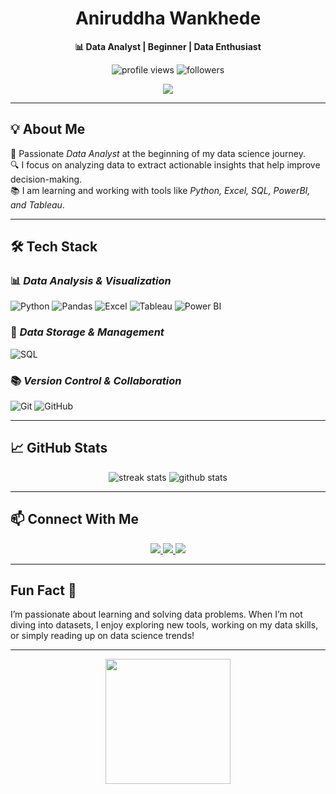<h1 align="center">Aniruddha Wankhede</h1>
<p align="center">
  <strong>📊 Data Analyst | Beginner | Data Enthusiast</strong>
</p>

<p align="center">
  <img src="https://komarev.com/ghpvc/?username=boss7886&label=Profile%20Views&color=0e75b6&style=flat" alt="profile views" />
  <img src="https://img.shields.io/github/followers/boss7886?label=Followers&style=social" alt="followers" />
</p>

<p align="center">
  <img src="https://readme-typing-svg.herokuapp.com?size=26&color=4CAF50&center=true&vCenter=true&width=700&lines=Welcome+to+my+GitHub+profile!;Data+Analysis+%7C+SQL+%7C+Python+%7C+Excel+%7C+PowerBI;Let's+explore+data+together!" />
</p>

---

## 💡 About Me  
💼 Passionate *Data Analyst* at the beginning of my data science journey.  
🔍 I focus on analyzing data to extract actionable insights that help improve decision-making.  
📚 I am learning and working with tools like *Python, Excel, SQL, PowerBI, and Tableau*.

---

## 🛠 Tech Stack  

### 📊 *Data Analysis & Visualization*  
![Python](https://img.shields.io/badge/Python-3776AB?style=for-the-badge&logo=python&logoColor=white) ![Pandas](https://img.shields.io/badge/Pandas-150458?style=for-the-badge&logo=pandas&logoColor=white) ![Excel](https://img.shields.io/badge/Excel-217346?style=for-the-badge&logo=microsoft-excel&logoColor=white) ![Tableau](https://img.shields.io/badge/Tableau-E97627?style=for-the-badge&logo=tableau&logoColor=white) ![Power BI](https://img.shields.io/badge/Power%20BI-1070CA?style=for-the-badge&logo=powerbi&logoColor=white)

### 💾 *Data Storage & Management*  
![SQL](https://img.shields.io/badge/SQL-4479A1?style=for-the-badge&logo=sqlite&logoColor=white)

### 📚 *Version Control & Collaboration*  
![Git](https://img.shields.io/badge/Git-F05032?style=for-the-badge&logo=git&logoColor=white) ![GitHub](https://img.shields.io/badge/GitHub-181717?style=for-the-badge&logo=github&logoColor=white)

---

## 📈 GitHub Stats  
<p align="center">
  <img src="https://github-readme-streak-stats.herokuapp.com/?user=boss7886&theme=tokyonight" alt="streak stats" />
  <img src="https://github-readme-stats.vercel.app/api?username=boss7886&show_icons=true&theme=tokyonight" alt="github stats" />
</p>

---

## 📫 Connect With Me  

<p align="center">
  <a href="https://www.linkedin.com/in/aniruddha-wankhede/" target="_blank" rel="noopener noreferrer">
    <img src="https://img.shields.io/badge/-LinkedIn-0A66C2?style=for-the-badge&logo=linkedin&logoColor=white">
  </a>
  <a href="mailto:aniruddha.wankhede@example.com">
    <img src="https://img.shields.io/badge/-Email-EA4335?style=for-the-badge&logo=gmail&logoColor=white">
  </a>
  <a href="https://boss7886.netlify.app/" target="_blank" rel="noopener noreferrer">
    <img src="https://img.shields.io/badge/-Portfolio-00C7B7?style=for-the-badge&logo=netlify&logoColor=white">
  </a>
</p>

---

## Fun Fact 🦄  
I’m passionate about learning and solving data problems. When I’m not diving into datasets, I enjoy exploring new tools, working on my data skills, or simply reading up on data science trends!

---

<p align="center">
  <img src="https://media.giphy.com/media/5GoVLqeAOo6PK/giphy.gif" width="200" height="200" />
</p>
